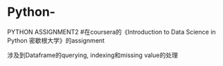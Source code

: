 # Python-
PYTHON ASSIGNMENT2
#在coursera的《Introduction to Data Science in Python 密歇根大学》的assignment   

涉及到Dataframe的querying, indexing和missing value的处理
